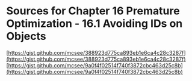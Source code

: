 # Sources for Chapter 16 Premature Optimization - 16.1 Avoiding IDs on Objects

[https://gist.github.com/mcsee/388923d775ca893eb1e6ca4c28c3287f](https://gist.github.com/mcsee/388923d775ca893eb1e6ca4c28c3287f)
[https://gist.github.com/mcsee/9a0f4f02514f740f3872cbc463d25c8b](https://gist.github.com/mcsee/9a0f4f02514f740f3872cbc463d25c8b)